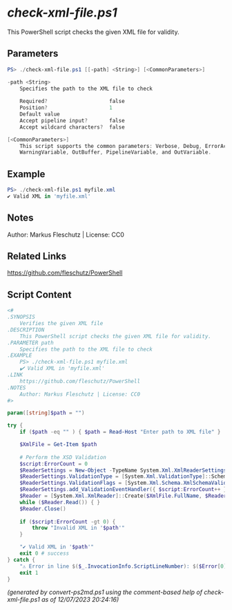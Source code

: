 *check-xml-file.ps1*
================

This PowerShell script checks the given XML file for validity.

Parameters
----------
```powershell
PS> ./check-xml-file.ps1 [[-path] <String>] [<CommonParameters>]

-path <String>
    Specifies the path to the XML file to check
    
    Required?                    false
    Position?                    1
    Default value                
    Accept pipeline input?       false
    Accept wildcard characters?  false

[<CommonParameters>]
    This script supports the common parameters: Verbose, Debug, ErrorAction, ErrorVariable, WarningAction, 
    WarningVariable, OutBuffer, PipelineVariable, and OutVariable.
```

Example
-------
```powershell
PS> ./check-xml-file.ps1 myfile.xml
✔️ Valid XML in 'myfile.xml'

```

Notes
-----
Author: Markus Fleschutz | License: CC0

Related Links
-------------
https://github.com/fleschutz/PowerShell

Script Content
--------------
```powershell
<#
.SYNOPSIS
	Verifies the given XML file
.DESCRIPTION
	This PowerShell script checks the given XML file for validity.
.PARAMETER path
	Specifies the path to the XML file to check
.EXAMPLE
	PS> ./check-xml-file.ps1 myfile.xml
	✔️ Valid XML in 'myfile.xml'
.LINK
	https://github.com/fleschutz/PowerShell
.NOTES
	Author: Markus Fleschutz | License: CC0
#>

param([string]$path = "")

try {
	if ($path -eq "" ) { $path = Read-Host "Enter path to XML file" }

	$XmlFile = Get-Item $path
	
	# Perform the XSD Validation
	$script:ErrorCount = 0
	$ReaderSettings = New-Object -TypeName System.Xml.XmlReaderSettings
	$ReaderSettings.ValidationType = [System.Xml.ValidationType]::Schema
	$ReaderSettings.ValidationFlags = [System.Xml.Schema.XmlSchemaValidationFlags]::ProcessInlineSchema -bor [System.Xml.Schema.XmlSchemaValidationFlags]::ProcessSchemaLocation
	$ReaderSettings.add_ValidationEventHandler({ $script:ErrorCount++ })
	$Reader = [System.Xml.XmlReader]::Create($XmlFile.FullName, $ReaderSettings)
	while ($Reader.Read()) { }
	$Reader.Close()
	
	if ($script:ErrorCount -gt 0) {
		throw "Invalid XML in '$path'"
	} 

	"✔️ Valid XML in '$path'"
	exit 0 # success
} catch {
	"⚠️ Error in line $($_.InvocationInfo.ScriptLineNumber): $($Error[0])"
	exit 1
}
```

*(generated by convert-ps2md.ps1 using the comment-based help of check-xml-file.ps1 as of 12/07/2023 20:24:16)*
